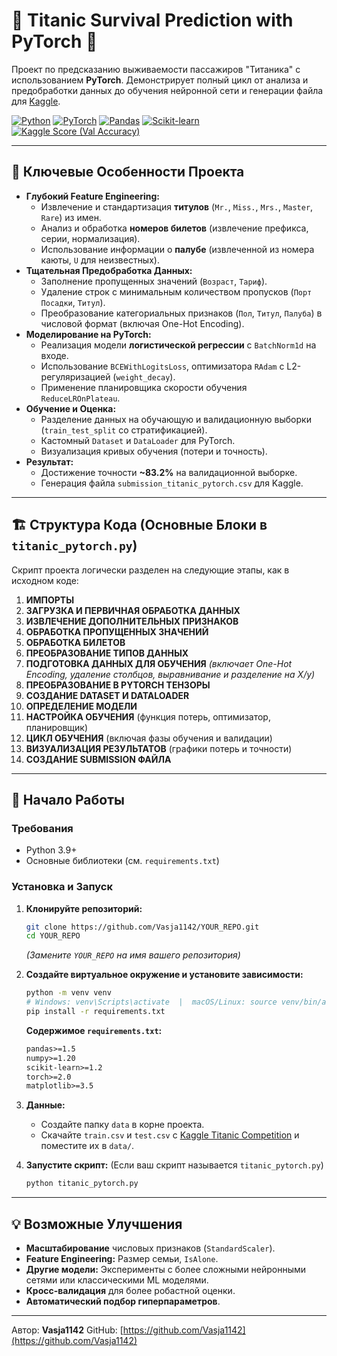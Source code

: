 # 🚢 Titanic Survival Prediction with PyTorch 🧠

Проект по предсказанию выживаемости пассажиров "Титаника" с использованием **PyTorch**. Демонстрирует полный цикл от анализа и предобработки данных до обучения нейронной сети и генерации файла для [Kaggle](https://www.kaggle.com/competitions/titanic).

[![Python](https://img.shields.io/badge/Python-3.9%2B-blue.svg)](https://www.python.org/)
[![PyTorch](https://img.shields.io/badge/PyTorch-2.0%2B-orange.svg)](https://pytorch.org/)
[![Pandas](https://img.shields.io/badge/Pandas-2.0%2B-darkgreen.svg)](https://pandas.pydata.org/)
[![Scikit-learn](https://img.shields.io/badge/Scikit--learn-1.2%2B-blueviolet.svg)](https://scikit-learn.org/)
[![Kaggle Score (Val Accuracy)](https://img.shields.io/badge/Kaggle%20Score%20(Val%20Accuracy)-~83.2%25-brightgreen.svg)](https://www.kaggle.com/competitions/titanic)
<!-- Замените YOUR_REPO на ваш актуальный репозиторий -->
<!-- [![CI Build](https://img.shields.io/github/actions/workflow/status/Vasja1142/YOUR_REPO/python-app.yml?branch=main&label=CI%20Build)](https://github.com/Vasja1142/YOUR_REPO/actions) -->

---

## 🌟 Ключевые Особенности Проекта

*   **Глубокий Feature Engineering:**
    *   Извлечение и стандартизация **титулов** (`Mr.`, `Miss.`, `Mrs.`, `Master`, `Rare`) из имен.
    *   Анализ и обработка **номеров билетов** (извлечение префикса, серии, нормализация).
    *   Использование информации о **палубе** (извлеченной из номера каюты, `U` для неизвестных).
*   **Тщательная Предобработка Данных:**
    *   Заполнение пропущенных значений (`Возраст`, `Тариф`).
    *   Удаление строк с минимальным количеством пропусков (`Порт Посадки`, `Титул`).
    *   Преобразование категориальных признаков (`Пол`, `Титул`, `Палуба`) в числовой формат (включая One-Hot Encoding).
*   **Моделирование на PyTorch:**
    *   Реализация модели **логистической регрессии** с `BatchNorm1d` на входе.
    *   Использование `BCEWithLogitsLoss`, оптимизатора `RAdam` с L2-регуляризацией (`weight_decay`).
    *   Применение планировщика скорости обучения `ReduceLROnPlateau`.
*   **Обучение и Оценка:**
    *   Разделение данных на обучающую и валидационную выборки (`train_test_split` со стратификацией).
    *   Кастомный `Dataset` и `DataLoader` для PyTorch.
    *   Визуализация кривых обучения (потери и точность).
*   **Результат:**
    *   Достижение точности **~83.2%** на валидационной выборке.
    *   Генерация файла `submission_titanic_pytorch.csv` для Kaggle.

---

## 🏗️ Структура Кода (Основные Блоки в `titanic_pytorch.py`)

Скрипт проекта логически разделен на следующие этапы, как в исходном коде:

1.  **ИМПОРТЫ**
2.  **ЗАГРУЗКА И ПЕРВИЧНАЯ ОБРАБОТКА ДАННЫХ**
3.  **ИЗВЛЕЧЕНИЕ ДОПОЛНИТЕЛЬНЫХ ПРИЗНАКОВ**
4.  **ОБРАБОТКА ПРОПУЩЕННЫХ ЗНАЧЕНИЙ**
5.  **ОБРАБОТКА БИЛЕТОВ**
6.  **ПРЕОБРАЗОВАНИЕ ТИПОВ ДАННЫХ**
7.  **ПОДГОТОВКА ДАННЫХ ДЛЯ ОБУЧЕНИЯ** *(включает One-Hot Encoding, удаление столбцов, выравнивание и разделение на X/y)*
8.  **ПРЕОБРАЗОВАНИЕ В PYTORCH ТЕНЗОРЫ**
9.  **СОЗДАНИЕ DATASET И DATALOADER**
10. **ОПРЕДЕЛЕНИЕ МОДЕЛИ**
11. **НАСТРОЙКА ОБУЧЕНИЯ** (функция потерь, оптимизатор, планировщик)
12. **ЦИКЛ ОБУЧЕНИЯ** (включая фазы обучения и валидации)
13. **ВИЗУАЛИЗАЦИЯ РЕЗУЛЬТАТОВ** (графики потерь и точности)
14. **СОЗДАНИЕ SUBMISSION ФАЙЛА**

---

## 🚀 Начало Работы

### Требования

*   Python 3.9+
*   Основные библиотеки (см. `requirements.txt`)

### Установка и Запуск

1.  **Клонируйте репозиторий:**
    ```bash
    git clone https://github.com/Vasja1142/YOUR_REPO.git 
    cd YOUR_REPO
    ```
    *(Замените `YOUR_REPO` на имя вашего репозитория)*

2.  **Создайте виртуальное окружение и установите зависимости:**
    ```bash
    python -m venv venv
    # Windows: venv\Scripts\activate  |  macOS/Linux: source venv/bin/activate
    pip install -r requirements.txt
    ```
    **Содержимое `requirements.txt`:**
    ```txt
    pandas>=1.5
    numpy>=1.20
    scikit-learn>=1.2
    torch>=2.0
    matplotlib>=3.5
    ```

3.  **Данные:**
    *   Создайте папку `data` в корне проекта.
    *   Скачайте `train.csv` и `test.csv` с [Kaggle Titanic Competition](https://www.kaggle.com/competitions/titanic/data) и поместите их в `data/`.

4.  **Запустите скрипт:**
    (Если ваш скрипт называется `titanic_pytorch.py`)
    ```bash
    python titanic_pytorch.py
    ```

---

## 💡 Возможные Улучшения

*   **Масштабирование** числовых признаков (`StandardScaler`).
*   **Feature Engineering:** Размер семьи, `IsAlone`.
*   **Другие модели:** Эксперименты с более сложными нейронными сетями или классическими ML моделями.
*   **Кросс-валидация** для более робастной оценки.
*   **Автоматический подбор гиперпараметров**.

---

Автор: **Vasja1142**
GitHub: [https://github.com/Vasja1142](https://github.com/Vasja1142)
